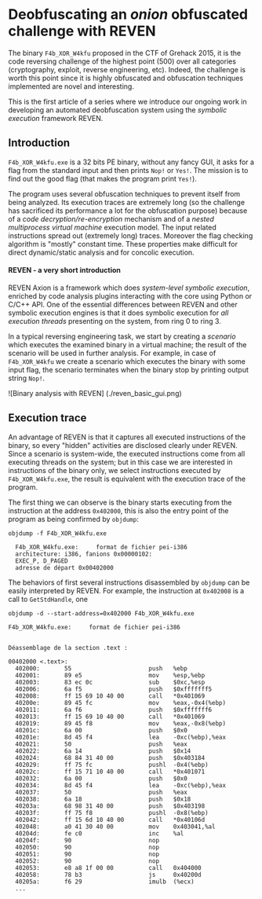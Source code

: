 # Deobfuscating an _onion_ obfuscated challenge with REVEN

  The binary `F4b_XOR_W4kfu` proposed in the CTF of Grehack 2015, it is the code reversing challenge of the highest point ($500$) over all categories (cryptography, exploit, reverse engineering, etc). Indeed, the challenge is worth this point since it is highly obfuscated and obfuscation techniques implemented are novel and interesting.
  
  This is the first article of a series where we introduce our ongoing work in developing an automated deobfuscation system using the *symbolic execution* framework REVEN.
  
## Introduction
  
  `F4b_XOR_W4kfu.exe` is a $32$ bits PE binary, without any fancy GUI, it asks for a flag from the standard input and then prints `Nop!` or `Yes!`. The mission is to find out the good flag (that makes the program print `Yes!`).
  
  The program uses several obfuscation techniques to prevent itself from being analyzed. Its execution traces are extremely long (so the challenge has sacrificed its performance a lot for the obfuscation purpose) because of a *code decryption/re-encryption* mechanism and of a *nested multiprocess virtual machine* execution model. The input related instructions spread out (extremely long) traces. Moreover the flag checking algorithm is "mostly" constant time. These properties make difficult for direct dynamic/static analysis and for concolic execution. 

#### REVEN - a very short introduction

  REVEN Axion is a framework which does *system-level symbolic execution*,  enriched by code analysis plugins interacting with the core using Python or C/C++ API. One of the essential differences between REVEN and other symbolic execution engines is that it does symbolic execution for *all execution threads* presenting on the system, from ring $0$ to ring $3$. 
  
  In a typical reversing engineering task, we start by creating a *scenario* which executes the examined binary in a virtual machine; the result of the scenario will be used in further analysis. For example, in case of `F4b_XOR_W4kfu` we create a scenario which executes the binary with some input flag, the scenario terminates when the binary stop by printing output string `Nop!`.

  ![Binary analysis with REVEN]
  (./reven_basic_gui.png)
  
## Execution trace

  An advantage of REVEN is that it captures all executed instructions of the binary, so every "hidden" activities are disclosed clearly under REVEN. Since a scenario is system-wide, the executed instructions come from all executing threads on the system;  but in this case we are interested in instructions of the binary only, we select instructions executed by `F4b_XOR_W4kfu.exe`, the result is equivalent with the execution trace of the program.
  
  The first thing we can observe is the binary starts executing from the instruction at the address `0x402000`, this is also the entry point of the program as being confirmed by `objdump`:
  
    objdump -f F4b_XOR_W4kfu.exe 
    
      F4b_XOR_W4kfu.exe:     format de fichier pei-i386
      architecture: i386, fanions 0x00000102:
      EXEC_P, D_PAGED
      adresse de départ 0x00402000

  The behaviors of first several instructions disassembled by `objdump` can be easily interpreted by REVEN. For example, the instruction at `0x402008` is a call to `GetStdHandle`, one 

    objdump -d --start-address=0x402000 F4b_XOR_W4kfu.exe
    
    F4b_XOR_W4kfu.exe:     format de fichier pei-i386
    
    
    Déassemblage de la section .text :
    
    00402000 <.text>:
      402000:       55                      push   %ebp
      402001:       89 e5                   mov    %esp,%ebp
      402003:       83 ec 0c                sub    $0xc,%esp
      402006:       6a f5                   push   $0xfffffff5
      402008:       ff 15 69 10 40 00       call   *0x401069
      40200e:       89 45 fc                mov    %eax,-0x4(%ebp)
      402011:       6a f6                   push   $0xfffffff6
      402013:       ff 15 69 10 40 00       call   *0x401069
      402019:       89 45 f8                mov    %eax,-0x8(%ebp)
      40201c:       6a 00                   push   $0x0
      40201e:       8d 45 f4                lea    -0xc(%ebp),%eax
      402021:       50                      push   %eax
      402022:       6a 14                   push   $0x14
      402024:       68 84 31 40 00          push   $0x403184
      402029:       ff 75 fc                pushl  -0x4(%ebp)
      40202c:       ff 15 71 10 40 00       call   *0x401071
      402032:       6a 00                   push   $0x0
      402034:       8d 45 f4                lea    -0xc(%ebp),%eax
      402037:       50                      push   %eax
      402038:       6a 18                   push   $0x18
      40203a:       68 98 31 40 00          push   $0x403198
      40203f:       ff 75 f8                pushl  -0x8(%ebp)
      402042:       ff 15 6d 10 40 00       call   *0x40106d
      402048:       a0 41 30 40 00          mov    0x403041,%al
      40204d:       fe c0                   inc    %al
      40204f:       90                      nop
      402050:       90                      nop
      402051:       90                      nop
      402052:       90                      nop
      402053:       e8 a8 1f 00 00          call   0x404000
      402058:       78 b3                   js     0x40200d
      40205a:       f6 29                   imulb  (%ecx)
      ...

  
